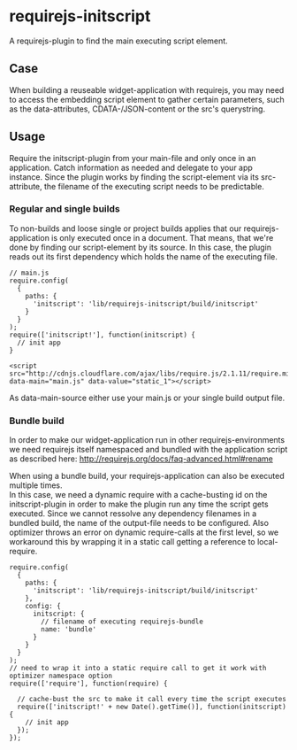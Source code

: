 requirejs-initscript
====================

A requirejs-plugin to find the main executing script element.

Case
----
When building a reuseable widget-application with requirejs, you may need to access the embedding script element to gather certain parameters, such as the data-attributes, CDATA-/JSON-content or the src's querystring.


Usage
-----

Require the initscript-plugin from your main-file and only once in an application. Catch information as needed and delegate to your app instance.
Since the plugin works by finding the script-element via its src-attribute, the filename of the executing script needs to be predictable. 

### Regular and single builds
To non-builds and loose single or project builds applies that our requirejs-application is only executed once in a document. 
That means, that we're done by finding our script-element by its source. 
In this case, the plugin reads out its first dependency which holds the name of the executing file. 
```
// main.js
require.config(
  {
    paths: {
      'initscript': 'lib/requirejs-initscript/build/initscript'
    }
  }
);
require(['initscript!'], function(initscript) {
  // init app
}
```

```
<script src="http://cdnjs.cloudflare.com/ajax/libs/require.js/2.1.11/require.min.js" data-main="main.js" data-value="static_1"></script>
```
As data-main-source either use your main.js or your single build output file. 


### Bundle build
In order to make our widget-application run in other requirejs-environments we need requirejs itself namespaced and bundled with the application script as described here: 
http://requirejs.org/docs/faq-advanced.html#rename

When using a bundle build, your requirejs-application can also be executed multiple times.  
In this case, we need a dynamic require with a cache-busting id on the initscript-plugin in order to make the plugin run any time the script gets executed.
Since we cannot ressolve any dependency filenames in a bundled build, the name of the output-file needs to be configured.
Also optimizer throws an error on dynamic require-calls at the first level, so we workaround this by wrapping it in a static call getting a reference to local-require.

```
require.config(
  {
    paths: {
      'initscript': 'lib/requirejs-initscript/build/initscript'
    }, 
    config: {
      initscript: {
        // filename of executing requirejs-bundle
        name: 'bundle' 
      }
    } 
  }
);
// need to wrap it into a static require call to get it work with optimizer namespace option
require(['require'], function(require) {
  
  // cache-bust the src to make it call every time the script executes
  require(['initscript!' + new Date().getTime()], function(initscript) {
    // init app
  });
});
```



